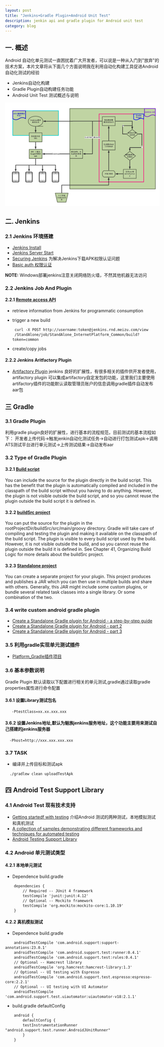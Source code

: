 ```yaml
---
layout: post
title: "Jenkins+Gradle Plugin+Android Unit Test"
description: jenkin api and gradle plugin for Android unit test
category: blog
---
```


## 一. 概述
Android 自动化单元测试一直困扰着广大开发者，可以说是一种从入门到"放弃"的技术方案，本片文章将从下面几个方面说明我在利用自动化构建工具促进Android自动化测试的经验

* Jenkins自动化构建
* Gradle Plugin自动构建任务功能
* Android Unit Test 测试概述与说明

![自动化测试架构设计说明](/images/android/Jenkins-Gradle-Android-Unit-Test.png)

## 二. Jenkins
### 2.1 Jenkins 环境搭建
* [Jenkins Install](https://wiki.jenkins-ci.org/display/JENKINS/Installing+Jenkins)
* [Jenkins Server Start](http://stackoverflow.com/questions/14869311/start-stop-and-restart-jenkins-service-on-windows)   
* [Securing Jenkins](https://wiki.jenkins-ci.org/display/JENKINS/Securing+Jenkins) 
为解决Jenkins下载APK权限认证问题
* [Basic auth 权限认证](https://wiki.jenkins-ci.org/display/JENKINS/Authenticating+scripted+clients)

**NOTE:** Windows部署jenkins注意关闭网络防火墙，不然其他机器无法访问

### 2.2 Jenkins Job And Plugin
#### 2.2.1 [Remote access API](https://wiki.jenkins-ci.org/display/JENKINS/Remote+access+API)
* retrieve information from Jenkins for programmatic consumption
* trigger a new build

   ```
    curl -X POST http://username:token@jenkins.rnd.meizu.com/view
    /StandAlone/job/StandAlone_InternetPlatform_Common/build?token=common
   ```
* create/copy jobs

#### 2.2.2 Jenkins Aritfactory Plugin
* [Artifactory Plugin](https://wiki.jenkins-ci.org/display/JENKINS/Artifactory+Plugin)
  jenkins 良好的扩展性，有很多相关的插件供开发者使用，artifactory plugin 可以集成artifactory自定发包的功能，这里我们主要使用artifactory插件的功能默认读取管理员账户的信息调用gradle插件自动发布aar包

## 三 Gradle 
### 3.1 Gradle Plugin
   利用gradle plugin良好的扩展性，进行基本的流程规范，目前测试的基本流程如下：
   开发者上传代码->触发jenkin自动化测试任务->自动进行打包测试apk->调用ATS测试平台进行单元测试->上传测试结果->自动发布aar


### 3.2 Type of Gradle Plugin
#### 3.2.1 [Build script](https://github.com/adavis/caster-io-samples/tree/master/GradlePluginBasics)
You can include the source for the plugin directly in the build script. This has the benefit that the plugin is automatically compiled and included in the classpath of the build script without you having to do anything. However, the plugin is not visible outside the build script, and so you cannot reuse the plugin outside the build script it is defined in. 
#### 3.2.2 [buildSrc project](https://github.com/adavis/caster-io-samples/tree/master/GradlePluginIntermediate)
You can put the source for the plugin in the rootProjectDir/buildSrc/src/main/groovy directory. Gradle will take care of compiling and testing the plugin and making it available on the classpath of the build script. The plugin is visible to every build script used by the build. However, it is not visible outside the build, and so you cannot reuse the plugin outside the build it is defined in.
 See Chapter 41, Organizing Build Logic for more details about the buildSrc project.
#### 3.2.3 [Standalone project](https://github.com/adavis/caster-io-samples/tree/master/sample-plugin)
You can create a separate project for your plugin. This project produces and publishes a JAR which you can then use in multiple builds and share with others. Generally, this JAR might include some custom plugins, or bundle several related task classes into a single library. Or some combination of the two. 

### 3.4 write custom android gradle plugin
* [Create a Standalone Gradle plugin for Android - a step-by-step guide ](https://afterecho.uk/blog/create-a-standalone-gradle-plugin-for-android-a-step-by-step-guide.html)
* [Create a Standalone Gradle plugin for Android - part 2 ](https://afterecho.uk/blog/create-a-standalone-gradle-plugin-for-android-part-2.html)
* [Create a Standalone Gradle plugin for Android - part 3 ](https://afterecho.uk/blog/create-a-standalone-gradle-plugin-for-android-part-3.html)


### 3.5 利用gradle实现单元测试插件
* [Platform_Gradle插件项目](http://gitlab.meizu.com/liaojinlong/Platform_Gradle)


### 3.6 基本参数说明
   Gradle Plugin 默认读取以下配置进行相关的单元测试,gradle通过读取gradle properties属性进行命令配置

#### 3.6.1 设置Library测试包名

```
   -PtestClass=xx.xx.xxx.xxx
```

#### 3.6.2 设置Jenkins地址,默认为魅族jenkins服务地址，这个功能主要用来测试自己搭建的jenkins服务器

```
  -Phost=http://xxx.xxx.xxx.xxx
```

### 3.7 TASK
* 编译并上传目标和测试apk

```
  ./gradlew clean uploadTestApk  
```


## 四 Android Test Support Library
### 4.1 Android Test 现有技术支持
* [Getting startedf with testing](https://developer.android.com/training/testing/start/index.html)
  介绍Android 测试的两种测试，本地模拟测试和真机测试
* [A collection of samples demonstrating different frameworks and techniques for automated testing](https://github.com/googlesamples/android-testing)
* [Android Testing Support Library](https://google.github.io/android-testing-support-library/docs/index.html)

### 4.2 Android 单元测试类型
#### 4.2.1 本地单元测试

  * Dependence build.gradle

```
	dependencies {
	    // Required -- JUnit 4 framework
	    testCompile 'junit:junit:4.12'
	    // Optional -- Mockito framework
	    testCompile 'org.mockito:mockito-core:1.10.19'
	}
```
#### 4.2.2 真机模拟测试

  * Dependence build.gradle

```
    androidTestCompile 'com.android.support:support-annotations:23.0.1'
    androidTestCompile 'com.android.support.test:runner:0.4.1'
    androidTestCompile 'com.android.support.test:rules:0.4.1'
    // Optional -- Hamcrest library
    androidTestCompile 'org.hamcrest:hamcrest-library:1.3'
    // Optional -- UI testing with Espresso
    androidTestCompile 'com.android.support.test.espresso:espresso-core:2.2.1'
    // Optional -- UI testing with UI Automator
    androidTestCompile 'com.android.support.test.uiautomator:uiautomator-v18:2.1.1'

```

  * build.gradle defaultConfig

```
	android {
	    defaultConfig {
		testInstrumentationRunner "android.support.test.runner.AndroidJUnitRunner"
	    }
	}

```
